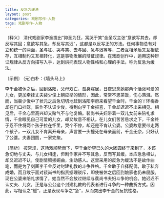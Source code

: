 ```yaml
---
title: 反急为缓法
layout: post
categories: 戏剧写作-人物
tags: 戏剧写作-人物
---
```


〔释义〕 清代戏剧家李渔提出“抑圣为狂，寓哭于笑”金圣叹主张“意欲写其去，却反写其回；意欲写其急，却反写其迟”，这都是以反写正的方法。任何事物总有对立和统一的两面，圣与狂、哭与笑、去与回、急与迟等等，二者互相矛盾又互相依存，互相制约又互相转化，这是事物发展的辩证规律。在戏剧创作中，运用这种辩证规律从反方向描写入手，达到烘托表现人物性格和心理的手法，称为反急为缓法。

〔示例〕 (元)白朴：《墙头马上》

李千金被休之后，回到洛阳，父母双亡，孤身寡居，日夜思念她那两个活泼可爱的儿女，更加牵挂丈夫裴少俊上朝应举的情形，因此，常常不思茶饭，伤心落泪。然而，当裴少俊中了状元之后急切切地赶到洛阳李府来看望千金时，千金的丫环梅香却在门口挡驾，装作不认识少俊。待到向李千金报喜，千金却迟迟不出来相见。相见后，千金心里高兴却又赌气不与他复婚。裴尚书夫妇带着一双儿女前来陪礼求情，千金眼见自己可爱的儿女，却又故意不相认。在儿女们苦苦恳求之下，千金终于忍不住将两个孩子拉在怀里，哭个不停，却还是不肯认公婆。公婆故意要带走两个孩子，一双儿女不肯离开母亲，声言要一头撞死在母亲面前，千金无奈，只好认了公婆。夫妻团圆，一家完聚。

〔简析〕 按常规，这场戏顺势而下，李千金盼望已久的大团圆终于来到了，本该急切地与丈夫、与儿女相逢，但剧作家并不写其急，反而写其缓。本应急急相认，却又迟迟不认，使剧情腾挪婉曲，生动感人。这里采用的反急为缓法不是故作曲笔，而是为了刻画李千金反对封建礼教的斗争性格。千金敢于自择配偶，敢于私奔成婚，而且敢于面对裴尚书的指责据理驳斥，即使被休之后回到娘家也仍未屈服。现在公婆来陪礼求情了，她当然不会放过继续与裴尚书夫妇斗争的机会。她迟迟不认丈夫、儿女，正是与公公这个封建礼教的代表者进行斗争的一种曲折方式。因此，写相认之“缓”，正是表现斗争之“急”，从而突出李千金的反抗性格。 